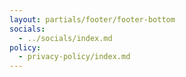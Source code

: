 ```yaml
---
layout: partials/footer/footer-bottom
socials:
  - ../socials/index.md
policy:
  - privacy-policy/index.md
---
```

